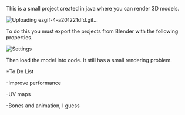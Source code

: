 This is a small project created in java where you can render 3D models. 

![Uploading ezgif-4-a201221dfd.gif…]()

To do this you must export the projects from Blender with the following properties.

![Settings](https://user-images.githubusercontent.com/84816159/191271537-0df7f988-1749-4dd2-9884-77cbf6cfde63.jpg)


Then load the model into code. It still has a small rendering problem.

*To Do List

-Improve performance

-UV maps

-Bones and animation, I guess

